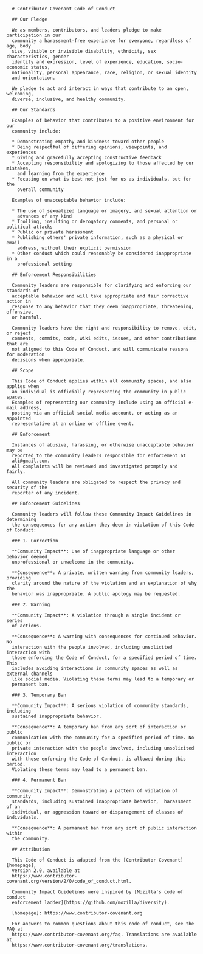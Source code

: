 
      # Contributor Covenant Code of Conduct
  
      ## Our Pledge
  
      We as members, contributors, and leaders pledge to make participation in our
      community a harassment-free experience for everyone, regardless of age, body
      size, visible or invisible disability, ethnicity, sex characteristics, gender
      identity and expression, level of experience, education, socio-economic status,
      nationality, personal appearance, race, religion, or sexual identity
      and orientation.
  
      We pledge to act and interact in ways that contribute to an open, welcoming,
      diverse, inclusive, and healthy community.
  
      ## Our Standards
  
      Examples of behavior that contributes to a positive environment for our
      community include:
  
      * Demonstrating empathy and kindness toward other people
      * Being respectful of differing opinions, viewpoints, and experiences
      * Giving and gracefully accepting constructive feedback
      * Accepting responsibility and apologizing to those affected by our mistakes,
        and learning from the experience
      * Focusing on what is best not just for us as individuals, but for the
        overall community
  
      Examples of unacceptable behavior include:
  
      * The use of sexualized language or imagery, and sexual attention or
        advances of any kind
      * Trolling, insulting or derogatory comments, and personal or political attacks
      * Public or private harassment
      * Publishing others' private information, such as a physical or email
        address, without their explicit permission
      * Other conduct which could reasonably be considered inappropriate in a
        professional setting
  
      ## Enforcement Responsibilities
  
      Community leaders are responsible for clarifying and enforcing our standards of
      acceptable behavior and will take appropriate and fair corrective action in
      response to any behavior that they deem inappropriate, threatening, offensive,
      or harmful.
  
      Community leaders have the right and responsibility to remove, edit, or reject
      comments, commits, code, wiki edits, issues, and other contributions that are
      not aligned to this Code of Conduct, and will communicate reasons for moderation
      decisions when appropriate.
  
      ## Scope
  
      This Code of Conduct applies within all community spaces, and also applies when
      an individual is officially representing the community in public spaces.
      Examples of representing our community include using an official e-mail address,
      posting via an official social media account, or acting as an appointed
      representative at an online or offline event.
  
      ## Enforcement
  
      Instances of abusive, harassing, or otherwise unacceptable behavior may be
      reported to the community leaders responsible for enforcement at
      ali@gmail.com.
      All complaints will be reviewed and investigated promptly and fairly.
  
      All community leaders are obligated to respect the privacy and security of the
      reporter of any incident.
  
      ## Enforcement Guidelines
  
      Community leaders will follow these Community Impact Guidelines in determining
      the consequences for any action they deem in violation of this Code of Conduct:
  
      ### 1. Correction
  
      **Community Impact**: Use of inappropriate language or other behavior deemed
      unprofessional or unwelcome in the community.
  
      **Consequence**: A private, written warning from community leaders, providing
      clarity around the nature of the violation and an explanation of why the
      behavior was inappropriate. A public apology may be requested.
  
      ### 2. Warning
  
      **Community Impact**: A violation through a single incident or series
      of actions.
  
      **Consequence**: A warning with consequences for continued behavior. No
      interaction with the people involved, including unsolicited interaction with
      those enforcing the Code of Conduct, for a specified period of time. This
      includes avoiding interactions in community spaces as well as external channels
      like social media. Violating these terms may lead to a temporary or
      permanent ban.
  
      ### 3. Temporary Ban
  
      **Community Impact**: A serious violation of community standards, including
      sustained inappropriate behavior.
  
      **Consequence**: A temporary ban from any sort of interaction or public
      communication with the community for a specified period of time. No public or
      private interaction with the people involved, including unsolicited interaction
      with those enforcing the Code of Conduct, is allowed during this period.
      Violating these terms may lead to a permanent ban.
  
      ### 4. Permanent Ban
  
      **Community Impact**: Demonstrating a pattern of violation of community
      standards, including sustained inappropriate behavior,  harassment of an
      individual, or aggression toward or disparagement of classes of individuals.
  
      **Consequence**: A permanent ban from any sort of public interaction within
      the community.
  
      ## Attribution
  
      This Code of Conduct is adapted from the [Contributor Covenant][homepage],
      version 2.0, available at
      https://www.contributor-covenant.org/version/2/0/code_of_conduct.html.
  
      Community Impact Guidelines were inspired by [Mozilla's code of conduct
      enforcement ladder](https://github.com/mozilla/diversity).
  
      [homepage]: https://www.contributor-covenant.org
  
      For answers to common questions about this code of conduct, see the FAQ at
      https://www.contributor-covenant.org/faq. Translations are available at
      https://www.contributor-covenant.org/translations.
